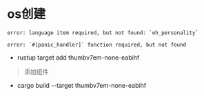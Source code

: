 # os创建

    error: language item required, but not found: `eh_personality`

    error: `#[panic_handler]` function required, but not found


- rustup target add thumbv7em-none-eabihf 
> 添加组件

- cargo build --target thumbv7em-none-eabihf
